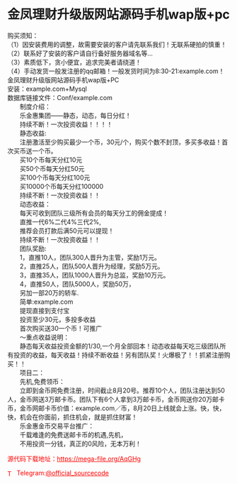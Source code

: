 # 金凤理财升级版网站源码手机wap版+pc

购买须知：<br>（1）因安装费用的调整，故需要安装的客户请先联系我们！无联系硬拍的慎重！<br>（2）联系好了安装的客户请自行备好服务器域名等...<br>（3）素质低下，贪小便宜，追求完美者请绕道！<br>（4）手动发货一般发注册的qq邮箱！一般发货时间为8:30-21:example.com！<br>金凤理财升级版网站源码手机wap版+PC<br>安装：example.com+Mysql<br>数据库链接文件：Conf/example.com<br>　　制度介绍：<br>　　乐金惠集团——静态，动态，每日分红！<br>　　持续不断！一次投资收益！！！！<br>　　静态收益:<br>　　注册激活至少购买最少一个币，30元/个，购买个数不封顶，多买多收益！首次买币送一个币。<br>　　买10个币每天分红10元<br>　　买50个币每天分红50元<br>　　买100个币每天分红100元<br>　　买10000个币每天分红100000<br>　　持续不断！一次投资收益！！<br>　　动态收益：<br>　　每天可收到团队三级所有会员的每天分工的佣金提成！<br>　　直推一代6%二代4%三代2%,<br>　　推荐会员打款后满50元可以提现！<br>　　持续不断！一次投资收益！！<br>　　团队奖励:<br>　　1，直推10人，团队300人晋升为主管，奖励1万元。<br>　　2，直推25人，团队500人晋升为经理，奖励5万元。<br>　　3，直推35人，团队1000人晋升为总监，奖励10万元。<br>　　4，直推50人，团队5000人，奖励50万，<br>　　另加一部20万的轿车.<br>　　简单:example.com<br>　　提现直接到支付宝<br>　　投资至少30元，多投多收益<br>　　首次购买送30一个币！可推广<br>　　～重点收益说明：<br>　　静态每天收益投资金额的1/30,一个月全部回本！动态收益每天吃三级团队所有投资的收益，每天收益！持续不断收益！另有团队奖！火爆极了！！抓紧注册购买！！<br>　　项目二：<br>　　先机,免费领币：<br>　　立即到金币网免费注册，时间截止8月20号。推荐10个人，团队注册达到50人，金币网送3万邮卡币。团队下有6个人拿到3万邮卡币，金币网送你20万邮卡币，金币网邮卡币价值：example.com／币，8月20日上线就会上涨。快，快，快，机会在你面前，抓住机会，就是抓住财富！<br>　　乐金惠金币交易平台推广：<br>　　千载难逢的免费送邮卡币的机遇,先机，<br>　　不用投资一分钱，真正的0风险，无本万利！<br>


<p style="color: red;">源代码下载地址：<a href="https://mega-file.org/AqGHg" style="color: red;">https://mega-file.org/AqGHg</a></p><p style="color: red;"><img src="https://cdn-icons-png.flaticon.com/512/2111/2111646.png" alt="Telegram Icon" style="width: 16px; vertical-align: middle; margin-right: 5px;">Telegram:<a href="https://t.me/official_sourcecode" style="color: red;">@official_sourcecode</a></p>